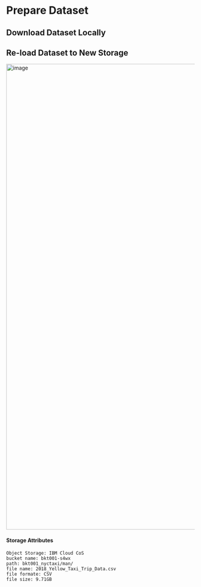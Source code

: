 # Prepare Dataset


## Download Dataset Locally


## Re-load Dataset to New Storage

<img width="1244" alt="image" src="https://github.com/hpdalab/demo101-s4wx-nytaxi/assets/38366661/0d6693f7-4902-4e9e-a77c-b2cb482d4b0c">

#### Storage Attributes
```
Object Storage: IBM Cloud CoS
bucket name: bkt001-s4wx
path: bkt001_nyctaxi/man/
file name: 2018_Yellow_Taxi_Trip_Data.csv
file formate: CSV
file size: 9.71GB
```
